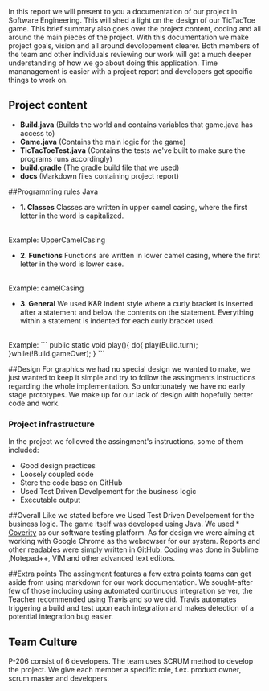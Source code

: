 In this report we will present to you a documentation of our project in Software Engineering. This will shed a light on the design of our TicTacToe game. This brief summary also goes over the project content, coding and all around the main pieces of the project. 
With this documentation we make project goals, vision and all around devolopement clearer. Both members of the team and other individuals reviewing our work will get a much deeper understanding of how we go about doing this application. Time mananagement is easier with a project report and developers get specific things to work on.

## Project content
- **Build.java** (Builds the world and contains variables that game.java has access to)
- **Game.java** (Contains the main logic for the game)
- **TicTacToeTest.java** (Contains the tests we've built to make sure the programs runs accordingly)
- **build.gradle** (The gradle build file that we used)
- **docs** (Markdown files containing project report)

##Programming rules
Java

- **1. Classes**
Classes are written in upper camel casing, where the first letter in the word is capitalized.
<br />
Example: UpperCamelCasing

- **2. Functions**
Functions are written in lower camel casing, where the first letter in the word is lower case.
<br />
Example: camelCasing

- **3. General**
We used K&R indent style where a curly bracket is inserted after a statement and below the contents on the statement. Everything within a statement is indented for each curly bracket used. 

<br />
Example:
```
public static void play(){
	do{	
		play(Build.turn);		
	}while(!Build.gameOver);	
}
```

##Design
For graphics we had no special design we wanted to make, we just wanted to keep it simple and try to follow the assingments instructions regarding the whole implementation. So unfortunately we have no early stage prototypes. We make up for our lack of design with hopefully better code and work.

### Project infrastructure
In the project we followed the assingment's instructions, some of them included:
  - Good design practices
  - Loosely coupled code
  - Store the code base on GitHub
  - Used Test Driven Develpement for the business logic
  - Executable output

##Overall
Like we stated before we Used Test Driven Develpement for the business logic. The game itself was developed using Java. We used * [Coverity](http://www.coverity.com/) as our software testing platform. As for design we were aiming at working with Google Chrome as the webrowser for our system. Reports and other readables were simply written in GitHub. Coding was done in Sublime ,Notepad++, VIM and other advanced text editors.

##Extra points
The assingment features a few extra points teams can get aside from using markdown for our work documentation. We sought-after few of those including using automated continuous integration server, the Teacher recommended using Travis and so we did.
Travis automates triggering a build and test upon each integration and makes detection of a potential integration bug easier.

## Team Culture
P-206 consist of 6 developers. The team uses SCRUM method to develop the project. We give each member a specific role, f.ex. product owner, scrum master and developers.
